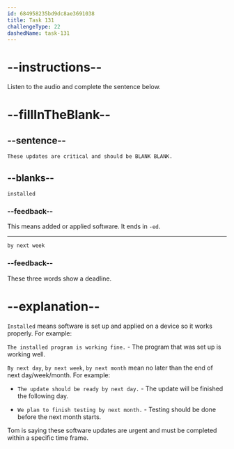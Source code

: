 ```yaml
---
id: 684958235bd9dc8ae3691038
title: Task 131
challengeType: 22
dashedName: task-131
---
```


<!-- (audio) Tom: These updates are critical and should be installed by next week. -->

# --instructions--

Listen to the audio and complete the sentence below.

# --fillInTheBlank--

## --sentence--

`These updates are critical and should be BLANK BLANK.`

## --blanks--

`installed`

### --feedback--

This means added or applied software. It ends in `-ed`.

---

`by next week`

### --feedback--

These three words show a deadline.

# --explanation--

`Installed` means software is set up and applied on a device so it works properly. For example:

`The installed program is working fine.` - The program that was set up is working well.

`By next day`, `by next week`, `by next month` mean no later than the end of next day/week/month. For example:

- `The update should be ready by next day.` - The update will be finished the following day.

- `We plan to finish testing by next month.` - Testing should be done before the next month starts.

Tom is saying these software updates are urgent and must be completed within a specific time frame.

